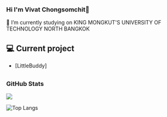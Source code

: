 ### Hi I'm Vivat Chongsomchit👋
🔭 I’m currently studying on KING MONGKUT'S UNIVERSITY OF TECHNOLOGY NORTH BANGKOK

<!--
**mostvivat/mostvivat** is a ✨ _special_ ✨ repository because its `README.md` (this file) appears on your GitHub profile.

Here are some ideas to get you started:

- 🔭 I’m currently working on ...
- 🌱 I’m currently learning ...
- 👯 I’m looking to collaborate on ...
- 🤔 I’m looking for help with ...
- 💬 Ask me about ...
- 📫 How to reach me: ...
- 😄 Pronouns: ...
- ⚡ Fun fact: ...
-->







## 💻 Current project
- [LittleBuddy]





## <h3 align="left">GitHub Stats</h3>

<a href="">
  <img align="centre" src="https://github-readme-stats.vercel.app/api?username=mostvivat&count_private=true&include_all_commits=true&show_icons=true&title_color=007bff&text_color=e7e7e7&icon_color=007bff&bg_color=171c28" />
<a />
  
![Top Langs](https://github-readme-stats.vercel.app/api/top-langs/?username=mostvivat&layout=compact&title_color=007bff&text_color=e7e7e7&icon_color=007bff&bg_color=171c28)
  
